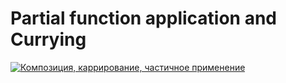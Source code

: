 # Partial function application and Currying

[![Композиция, каррирование, частичное применение](https://img.youtube.com/vi/ND8KQ5xjk7o/0.jpg)](https://www.youtube.com/watch?v=ND8KQ5xjk7o)
